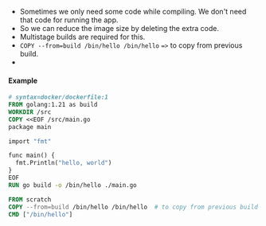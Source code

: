 - Sometimes we only need some code while compiling. We don't need that code for running the app.
- So we can reduce the image size by deleting the extra code.
- Multistage builds are required for this.
- `COPY --from=build /bin/hello /bin/hello`  `=>` to copy from previous build.
- 

#### Example
```Dockerfile
# syntax=docker/dockerfile:1
FROM golang:1.21 as build 
WORKDIR /src
COPY <<EOF /src/main.go
package main

import "fmt"

func main() {
  fmt.Println("hello, world")
}
EOF
RUN go build -o /bin/hello ./main.go

FROM scratch
COPY --from=build /bin/hello /bin/hello  # to copy from previous build
CMD ["/bin/hello"]
```